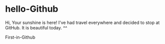 # hello-Github
Hi,
Your sunshine is here! I've had travel everywhere and decided to stop at GitHub. 
It is beautiful today. ^^

First-in-Github
